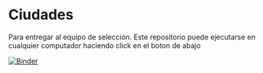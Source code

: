 # Ciudades
Para entregar al equipo de selección. Este repositorio puede ejecutarse en cualquier computador haciendo click en el boton de abajo


[![Binder](https://mybinder.org/badge_logo.svg)](https://mybinder.org/v2/gh/waio1990/ciudades/master)
